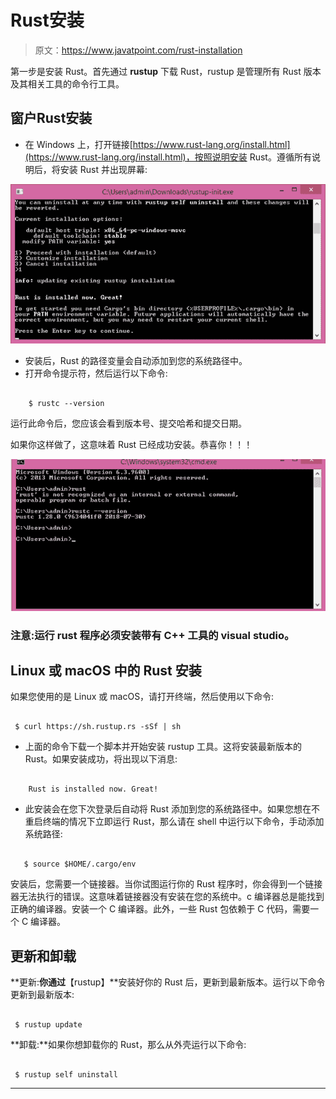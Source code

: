 # Rust安装

> 原文：<https://www.javatpoint.com/rust-installation>

第一步是安装 Rust。首先通过 **rustup** 下载 Rust，rustup 是管理所有 Rust 版本及其相关工具的命令行工具。

## 窗户Rust安装

*   在 Windows 上，打开链接[https://www.rust-lang.org/install.html](https://www.rust-lang.org/install.html)，按照说明安装 Rust。遵循所有说明后，将安装 Rust 并出现屏幕:

![Rust Installation](img/2a853daabae8a4387aa38d557924b737.png)

*   安装后，Rust 的路径变量会自动添加到您的系统路径中。
*   打开命令提示符，然后运行以下命令:

```

	$ rustc --version 

```

运行此命令后，您应该会看到版本号、提交哈希和提交日期。

如果你这样做了，这意味着 Rust 已经成功安装。恭喜你！！！

![Rust Installation](img/35484006fdce67b6eb6b5ae6292884a2.png)

### 注意:运行 rust 程序必须安装带有 C++ 工具的 visual studio。

## Linux 或 macOS 中的 Rust 安装

如果您使用的是 Linux 或 macOS，请打开终端，然后使用以下命令:

```

 $ curl https://sh.rustup.rs -sSf | sh 

```

*   上面的命令下载一个脚本并开始安装 rustup 工具。这将安装最新版本的 Rust。如果安装成功，将出现以下消息:

```

	Rust is installed now. Great!

```

*   此安装会在您下次登录后自动将 Rust 添加到您的系统路径中。如果您想在不重启终端的情况下立即运行 Rust，那么请在 shell 中运行以下命令，手动添加系统路径:

```

   $ source $HOME/.cargo/env

```

安装后，您需要一个链接器。当你试图运行你的 Rust 程序时，你会得到一个链接器无法执行的错误。这意味着链接器没有安装在您的系统中。c 编译器总是能找到正确的编译器。安装一个 C 编译器。此外，一些 Rust 包依赖于 C 代码，需要一个 C 编译器。

## 更新和卸载

**更新:**你通过**【rustup】**安装好你的 Rust 后，更新到最新版本。运行以下命令更新到最新版本:

```

 $ rustup update

```

**卸载:**如果你想卸载你的 Rust，那么从外壳运行以下命令:

```

 $ rustup self uninstall

```

* * *